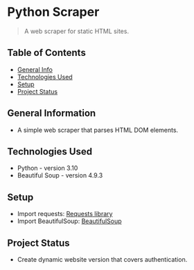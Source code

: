 # Python Scraper
> A web scraper for static HTML sites.

## Table of Contents
* [General Info](#general-information)
* [Technologies Used](#technologies-used)
* [Setup](#setup)
* [Project Status](#project-status)


## General Information
- A simple web scraper that parses HTML DOM elements.


## Technologies Used
- Python - version 3.10
- Beautiful Soup - version 4.9.3


## Setup
- Import requests: [Requests library](https://pypi.org/project/requests/)
- Import BeautifulSoup: [BeautifulSoup](https://pypi.org/project/beautifulsoup4/)


## Project Status
- Create dynamic website version that covers authentication.
